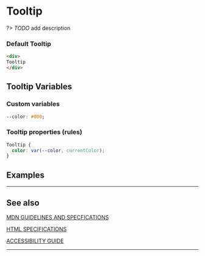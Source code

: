 # Tooltip

?&gt;  _TODO_ add description

### Default Tooltip

```html preview
<div>
Tooltip
</div>
```

## Tooltip Variables

### Custom variables

```css
--color: #000;
```

### Tooltip properties (rules)

```css
Tooltip {
  color: var(--color, currentColor);
}
```

## Examples

----
## See also

[MDN GUIDELINES AND SPECFICATIONS](https: ':_target="_blank"')

[HTML SPECIFICATIONS](https:// ':_target="_blank"')

[ACCESSIBILITY GUIDE](https://, ':_target="_blank"')

----
